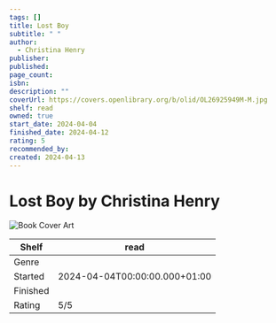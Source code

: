 ```yaml
---
tags: []
title: Lost Boy
subtitle: " "
author:
  - Christina Henry
publisher: 
published: 
page_count: 
isbn: 
description: ""
coverUrl: https://covers.openlibrary.org/b/olid/OL26925949M-M.jpg
shelf: read
owned: true
start_date: 2024-04-04
finished_date: 2024-04-12
rating: 5
recommended_by: 
created: 2024-04-13
---
```


# Lost Boy by Christina Henry

![Book Cover Art](https://covers.openlibrary.org/b/olid/OL26925949M-M.jpg)

| Shelf | read |
| --- | --- |
| Genre |  |
| Started | 2024-04-04T00:00:00.000+01:00 |
| Finished |  |
| Rating | 5/5 |

